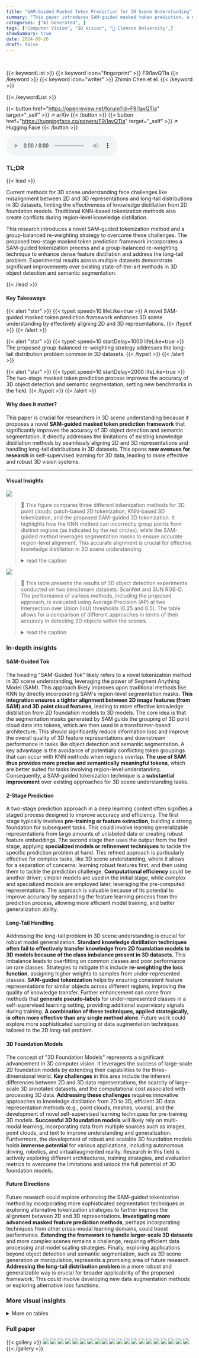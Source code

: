 ```yaml
---
title: "SAM-Guided Masked Token Prediction for 3D Scene Understanding"
summary: "This paper introduces SAM-guided masked token prediction, a novel framework for 3D scene understanding that leverages foundation models to significantly improve 3D object detection and semantic segmen..."
categories: ["AI Generated", ]
tags: ["Computer Vision", "3D Vision", "🏢 Clemson University",]
showSummary: true
date: 2024-09-26
draft: false
---
```


<br>

{{< keywordList >}}
{{< keyword icon="fingerprint" >}} F9i1avQTla {{< /keyword >}}
{{< keyword icon="writer" >}} Zhimin Chen et el. {{< /keyword >}}
 
{{< /keywordList >}}

{{< button href="https://openreview.net/forum?id=F9i1avQTla" target="_self" >}}
↗ arXiv
{{< /button >}}
{{< button href="https://huggingface.co/papers/F9i1avQTla" target="_self" >}}
↗ Hugging Face
{{< /button >}}



<audio controls>
    <source src="https://ai-paper-reviewer.com/F9i1avQTla/podcast.wav" type="audio/wav">
    Your browser does not support the audio element.
</audio>


### TL;DR


{{< lead >}}

Current methods for 3D scene understanding face challenges like misalignment between 2D and 3D representations and long-tail distributions in 3D datasets, limiting the effectiveness of knowledge distillation from 2D foundation models.  Traditional KNN-based tokenization methods also create conflicts during region-level knowledge distillation. 

This research introduces a novel SAM-guided tokenization method and a group-balanced re-weighting strategy to overcome these challenges.  The proposed two-stage masked token prediction framework incorporates a SAM-guided tokenization process and a group-balanced re-weighting technique to enhance dense feature distillation and address the long-tail problem.  Experimental results across multiple datasets demonstrate significant improvements over existing state-of-the-art methods in 3D object detection and semantic segmentation.

{{< /lead >}}


#### Key Takeaways

{{< alert "star" >}}
{{< typeit speed=10 lifeLike=true >}} A novel SAM-guided masked token prediction framework enhances 3D scene understanding by effectively aligning 2D and 3D representations. {{< /typeit >}}
{{< /alert >}}

{{< alert "star" >}}
{{< typeit speed=10 startDelay=1000 lifeLike=true >}} The proposed group-balanced re-weighting strategy addresses the long-tail distribution problem common in 3D datasets. {{< /typeit >}}
{{< /alert >}}

{{< alert "star" >}}
{{< typeit speed=10 startDelay=2000 lifeLike=true >}} The two-stage masked token prediction process improves the accuracy of 3D object detection and semantic segmentation, setting new benchmarks in the field. {{< /typeit >}}
{{< /alert >}}

#### Why does it matter?
This paper is crucial for researchers in 3D scene understanding because it proposes a novel **SAM-guided masked token prediction framework** that significantly improves the accuracy of 3D object detection and semantic segmentation.  It directly addresses the limitations of existing knowledge distillation methods by seamlessly aligning 2D and 3D representations and handling long-tail distributions in 3D datasets. This opens **new avenues for research** in self-supervised learning for 3D data, leading to more effective and robust 3D vision systems.

------
#### Visual Insights



![](https://ai-paper-reviewer.com/F9i1avQTla/figures_1_1.jpg)

> 🔼 This figure compares three different tokenization methods for 3D point clouds: patch-based 2D tokenization, KNN-based 3D tokenization, and the proposed SAM-guided 3D tokenization.  It highlights how the KNN method can incorrectly group points from distinct regions (as indicated by the red circles), while the SAM-guided method leverages segmentation masks to ensure accurate region-level alignment. This accurate alignment is crucial for effective knowledge distillation in 3D scene understanding.
> <details>
> <summary>read the caption</summary>
> Figure 1: The comparison of tokenization methods. In Section 3.2, we present a detailed comparison of our proposed tokenization method to the previous KNN-based approach. As shown in the red circle, the KNN-based method may inadvertently group points from different SAM regions into the same tokens, leading to potential confusion within the 3D network. In contrast, our method effectively employs SAM masks in tokenization to ensure seamless region-level knowledge distillation, thereby avoiding these issues.
> </details>





![](https://ai-paper-reviewer.com/F9i1avQTla/tables_6_1.jpg)

> 🔼 This table presents the results of 3D object detection experiments conducted on two benchmark datasets: ScanNet and SUN RGB-D.  The performance of various methods, including the proposed approach, is evaluated using Average Precision (AP) at two Intersection over Union (IoU) thresholds (0.25 and 0.5).  The table allows for a comparison of different approaches in terms of their accuracy in detecting 3D objects within the scenes.
> <details>
> <summary>read the caption</summary>
> Table 1: 3D object detection results on ScanNet and SUN RGB-D dataset. We adopt the average precision with 3D IoU thresholds of 0.25 (AP25) and 0.5 (AP50) for the evaluation metrics.
> </details>





### In-depth insights


#### SAM-Guided Tok
The heading "SAM-Guided Tok" likely refers to a novel tokenization method in 3D scene understanding, leveraging the power of Segment Anything Model (SAM).  This approach likely improves upon traditional methods like KNN by directly incorporating SAM's region-level segmentation masks. **This integration ensures a tighter alignment between 2D image features (from SAM) and 3D point cloud features**, leading to more effective knowledge distillation from 2D foundation models to 3D models.  The core idea is that the segmentation masks generated by SAM guide the grouping of 3D point cloud data into tokens, which are then used in a transformer-based architecture. This should significantly reduce information loss and improve the overall quality of 3D feature representations and downstream performance in tasks like object detection and semantic segmentation.  A key advantage is the avoidance of potentially conflicting token groupings that can occur with KNN methods when regions overlap. **The use of SAM thus provides more precise and semantically meaningful tokens**, which are better suited for tasks involving region-level understanding.  Consequently, a SAM-guided tokenization technique is a **substantial improvement** over existing approaches for 3D scene understanding tasks.

#### 2-Stage Prediction
A two-stage prediction approach in a deep learning context often signifies a staged process designed to improve accuracy and efficiency.  The first stage typically involves **pre-training or feature extraction**, building a strong foundation for subsequent tasks. This could involve learning generalizable representations from large amounts of unlabeled data or creating robust feature embeddings. The second stage then uses the output from the first stage, applying **specialized models or refinement techniques** to tackle the specific prediction problem at hand. This refined approach is particularly effective for complex tasks, like 3D scene understanding, where it allows for a separation of concerns: learning robust features first, and then using them to tackle the prediction challenge.  **Computational efficiency** could be another driver; simpler models are used in the initial stage, while complex and specialized models are employed later, leveraging the pre-computed representations. The approach is valuable because of its potential to improve accuracy by separating the feature learning process from the prediction process, allowing more efficient model training, and better generalization ability.

#### Long-Tail Handling
Addressing the long-tail problem in 3D scene understanding is crucial for robust model generalization.  **Standard knowledge distillation techniques often fail to effectively transfer knowledge from 2D foundation models to 3D models because of the class imbalance present in 3D datasets.** This imbalance leads to overfitting on common classes and poor performance on rare classes. Strategies to mitigate this include **re-weighting the loss function**, assigning higher weights to samples from under-represented classes.  **SAM-guided tokenization** helps by ensuring consistent feature representations for similar objects across different regions, improving the quality of knowledge transfer.  Further enhancement can come from methods that **generate pseudo-labels** for under-represented classes in a self-supervised learning setting, providing additional supervisory signals during training.  **A combination of these techniques, applied strategically, is often more effective than any single method alone**.  Future work could explore more sophisticated sampling or data augmentation techniques tailored to the 3D long-tail problem.

#### 3D Foundation Models
The concept of "3D Foundation Models" represents a significant advancement in 3D computer vision.  It leverages the success of large-scale 2D foundation models by extending their capabilities to the three-dimensional world.  **Key challenges** in this area include the inherent differences between 2D and 3D data representations, the scarcity of large-scale 3D annotated datasets, and the computational cost associated with processing 3D data.  **Addressing these challenges** requires innovative approaches to knowledge distillation from 2D to 3D, efficient 3D data representation methods (e.g., point clouds, meshes, voxels), and the development of novel self-supervised learning techniques for pre-training 3D models.  **Successful 3D foundation models** will likely rely on multi-modal learning, incorporating data from multiple sources such as images, point clouds, and text to improve understanding and generalization.  Furthermore, the development of robust and scalable 3D foundation models holds **immense potential** for various applications, including autonomous driving, robotics, and virtual/augmented reality.  Research in this field is actively exploring different architectures, training strategies, and evaluation metrics to overcome the limitations and unlock the full potential of 3D foundation models.

#### Future Directions
Future research could explore enhancing the SAM-guided tokenization method by incorporating more sophisticated segmentation techniques or exploring alternative tokenization strategies to further improve the alignment between 2D and 3D representations.  **Investigating more advanced masked feature prediction methods**, perhaps incorporating techniques from other cross-modal learning domains, could boost performance.  **Extending the framework to handle larger-scale 3D datasets** and more complex scenes remains a challenge, requiring efficient data processing and model scaling strategies. Finally, exploring applications beyond object detection and semantic segmentation, such as 3D scene generation or manipulation, represents a promising area of future research.  **Addressing the long-tail distribution problem** in a more robust and generalizable way is crucial for broader applicability of the proposed framework. This could involve developing new data augmentation methods or exploring alternative loss functions.


### More visual insights




<details>
<summary>More on tables
</summary>


![](https://ai-paper-reviewer.com/F9i1avQTla/tables_7_1.jpg)
> 🔼 This table presents the results of 3D semantic segmentation experiments using different methods on the S3DIS and ScanNet datasets.  The results are evaluated using mean Intersection over Union (mIoU) and mean accuracy (mAcc) metrics. The table compares the performance of various methods, both pre-trained and non pre-trained, highlighting the improvement achieved by the proposed method.
> <details>
> <summary>read the caption</summary>
> Table 2: 3D semantic segmentation results on S3DIS and ScanNet dataset. We adopt the mean accuracy (mAcc) and mean IoU (mIoU) for the evaluation metrics.
> </details>

![](https://ai-paper-reviewer.com/F9i1avQTla/tables_8_1.jpg)
> 🔼 This ablation study analyzes the impact of each component (Dense Distillation, Masked Token Prediction, Balanced Re-weight, SAM-Guided Tokenization) on the overall performance of 3D object detection and semantic segmentation.  It shows the individual and combined effects of these components on key metrics (AP25, AP50, mIoU, mAcc) across two datasets (ScanNetV2 and S3DIS). The results highlight the significance of each component and their synergistic contributions.
> <details>
> <summary>read the caption</summary>
> Table 3: The effectiveness of each component. Ablation study on the effectiveness of each component on 3D object detection and semantic segmentation tasks.
> </details>

![](https://ai-paper-reviewer.com/F9i1avQTla/tables_8_2.jpg)
> 🔼 This table presents the ablation study results focusing on the effectiveness of the two-stage framework proposed in the paper. It compares the performance of using only the first stage (region-level dense distillation), the first stage with masked token prediction in the same stage, and the complete two-stage framework (ours). The metrics used for comparison are AP25, AP50, mIoU, and mAcc on both ScanNetV2 and S3DIS datasets.
> <details>
> <summary>read the caption</summary>
> Table 4: The effectiveness of Stage. Ablation study on the effectiveness of a two-stage framework on 3D object detection and semantic segmentation tasks. MTP here represents the masked token prediction
> </details>

![](https://ai-paper-reviewer.com/F9i1avQTla/tables_9_1.jpg)
> 🔼 This table presents the results of 3D object detection experiments conducted on the ScanNet dataset using two state-of-the-art detectors: CAGroup3D and VDETR.  The results are shown with and without the application of the proposed method.  The performance is measured using the average precision (AP) at two different IoU thresholds (AP25 and AP50).  The table highlights the improvement in detection performance achieved by incorporating the proposed method into both baseline detectors.
> <details>
> <summary>read the caption</summary>
> Table 5: 3D object detection results on ScanNet dataset based on CAGroup3D and VDETR.
> </details>

![](https://ai-paper-reviewer.com/F9i1avQTla/tables_9_2.jpg)
> 🔼 This table compares the performance of the proposed method against other pre-training methods on the ScanNet dataset for both 3D object detection and semantic segmentation tasks.  The results are presented using different evaluation metrics (AP25, AP50, mIoU) for each task, highlighting the performance gains of the proposed method over existing state-of-the-art approaches.
> <details>
> <summary>read the caption</summary>
> Table 6: Comparison with other pre-training methods with different backbones on ScanNet dataset in 3D detection and semantic segmentation tasks.
> </details>

</details>




### Full paper

{{< gallery >}}
<img src="https://ai-paper-reviewer.com/F9i1avQTla/1.png" class="grid-w50 md:grid-w33 xl:grid-w25" />
<img src="https://ai-paper-reviewer.com/F9i1avQTla/2.png" class="grid-w50 md:grid-w33 xl:grid-w25" />
<img src="https://ai-paper-reviewer.com/F9i1avQTla/3.png" class="grid-w50 md:grid-w33 xl:grid-w25" />
<img src="https://ai-paper-reviewer.com/F9i1avQTla/4.png" class="grid-w50 md:grid-w33 xl:grid-w25" />
<img src="https://ai-paper-reviewer.com/F9i1avQTla/5.png" class="grid-w50 md:grid-w33 xl:grid-w25" />
<img src="https://ai-paper-reviewer.com/F9i1avQTla/6.png" class="grid-w50 md:grid-w33 xl:grid-w25" />
<img src="https://ai-paper-reviewer.com/F9i1avQTla/7.png" class="grid-w50 md:grid-w33 xl:grid-w25" />
<img src="https://ai-paper-reviewer.com/F9i1avQTla/8.png" class="grid-w50 md:grid-w33 xl:grid-w25" />
<img src="https://ai-paper-reviewer.com/F9i1avQTla/9.png" class="grid-w50 md:grid-w33 xl:grid-w25" />
<img src="https://ai-paper-reviewer.com/F9i1avQTla/10.png" class="grid-w50 md:grid-w33 xl:grid-w25" />
<img src="https://ai-paper-reviewer.com/F9i1avQTla/11.png" class="grid-w50 md:grid-w33 xl:grid-w25" />
<img src="https://ai-paper-reviewer.com/F9i1avQTla/12.png" class="grid-w50 md:grid-w33 xl:grid-w25" />
<img src="https://ai-paper-reviewer.com/F9i1avQTla/13.png" class="grid-w50 md:grid-w33 xl:grid-w25" />
<img src="https://ai-paper-reviewer.com/F9i1avQTla/14.png" class="grid-w50 md:grid-w33 xl:grid-w25" />
<img src="https://ai-paper-reviewer.com/F9i1avQTla/15.png" class="grid-w50 md:grid-w33 xl:grid-w25" />
<img src="https://ai-paper-reviewer.com/F9i1avQTla/16.png" class="grid-w50 md:grid-w33 xl:grid-w25" />
<img src="https://ai-paper-reviewer.com/F9i1avQTla/17.png" class="grid-w50 md:grid-w33 xl:grid-w25" />
<img src="https://ai-paper-reviewer.com/F9i1avQTla/18.png" class="grid-w50 md:grid-w33 xl:grid-w25" />
<img src="https://ai-paper-reviewer.com/F9i1avQTla/19.png" class="grid-w50 md:grid-w33 xl:grid-w25" />
<img src="https://ai-paper-reviewer.com/F9i1avQTla/20.png" class="grid-w50 md:grid-w33 xl:grid-w25" />
{{< /gallery >}}